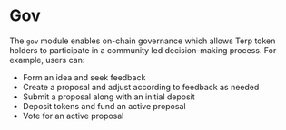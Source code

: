 # Gov

The ```gov``` module enables on-chain governance which allows Terp token holders to participate in a community led decision-making process. For example, users can:

- Form an idea and seek feedback
- Create a proposal and adjust according to feedback as needed
- Submit a proposal along with an initial deposit
- Deposit tokens and fund an active proposal
- Vote for an active proposal



